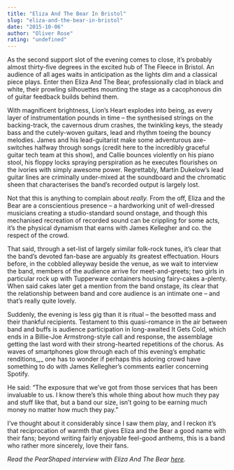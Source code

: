 ```yaml
---
title: "Eliza And The Bear In Bristol"
slug: "eliza-and-the-bear-in-bristol"
date: "2015-10-06"
author: "Oliver Rose"
rating: "undefined"
---
```


As the second support slot of the evening comes to close, it’s probably almost thirty-five degrees in the excited hub of The Fleece in Bristol. An audience of all ages waits in anticipation as the lights dim and a classical piece plays. Enter then Eliza And The Bear, professionally clad in black and white, their prowling silhouettes mounting the stage as a cacophonous din of guitar feedback builds behind them.

With magnificent brightness, Lion’s Heart explodes into being, as every layer of instrumentation pounds in time – the synthesised strings on the backing-track, the cavernous drum crashes, the twinkling keys, the steady bass and the cutely-woven guitars, lead and rhythm toeing the bouncy melodies. James and his lead-guitarist make some adventurous axe-switches halfway through songs (credit here to the incredibly graceful guitar tech team at this show), and Callie bounces violently on his piano stool, his floppy locks spraying perspiration as he executes flourishes on the ivories with simply awesome power. Regrettably, Martin Dukelow’s lead guitar lines are criminally under-mixed at the soundboard and the chromatic sheen that characterises the band’s recorded output is largely lost.

Not that this is anything to complain about _really._ From the off, Eliza and the Bear are a conscientious presence – a hardworking unit of well-dressed musicians creating a studio-standard sound onstage, and though this mechanised recreation of recorded sound can be crippling for some acts, it’s the physical dynamism that earns with James Kellegher and co. the respect of the crowd.

That said, through a set-list of largely similar folk-rock tunes, it’s clear that the band’s devoted fan-base are arguably its greatest effectuation. Hours before, in the cobbled alleyway beside the venue, as we wait to interview the band, members of the audience arrive for meet-and-greets; two girls in particular rock up with Tupperware containers housing fairy-cakes a-plenty. When said cakes later get a mention from the band onstage, its clear that the relationship between band and core audience is an intimate one – and that’s really quite lovely.

Suddenly, the evening is less gig than it is ritual – the besotted mass and their thankful recipients. Testament to this quasi-romance in the air between band and buffs is audience participation in long-awaited It Gets Cold, which ends in a Billie-Joe Armstrong-style call and response, the assemblage getting the last word with their strong-hearted repetitions of the chorus. As waves of smartphones glow through each of this evening’s emphatic renditions_,_ one has to wonder if perhaps this adoring crowd have something to do with James Kellegher’s comments earlier concerning Spotify.

He said: “The exposure that we’ve got from those services that has been invaluable to us. I know there’s this whole thing about how much they pay and stuff like that, but a band our size, isn’t going to be earning much money no matter how much they pay.”

I’ve thought about it considerably since I saw them play, and I reckon it’s that reciprocation of warmth that gives Eliza and the Bear a good name with their fans; beyond writing fairly enjoyable feel-good anthems, this is a band who rather more sincerely, love their fans.

_Read the PearShaped interview with Eliza And The Bear [here](http://pearshapedexeter.com/eliza-and-the-bear/)._
